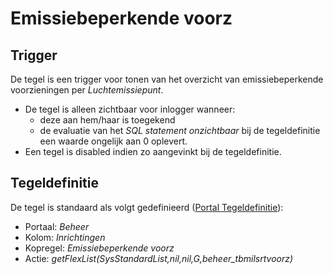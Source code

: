 # Emissiebeperkende voorz

## Trigger

De tegel is een trigger voor tonen van het overzicht van emissiebeperkende voorzieningen per *Luchtemissiepunt*.

- De tegel is alleen zichtbaar voor inlogger wanneer:
  - deze aan hem/haar is toegekend
  - de evaluatie van het *SQL statement onzichtbaar* bij de tegeldefinitie een waarde ongelijk aan 0 oplevert.
- Een tegel is disabled indien zo aangevinkt bij de tegeldefinitie.

## Tegeldefinitie

De tegel is standaard als volgt gedefinieerd ([Portal Tegeldefinitie](../../../../instellen_inrichten/portaldefinitie/portal_tegel.md)):

- Portaal: *Beheer*
- Kolom: *Inrichtingen*
- Kopregel: *Emissiebeperkende voorz*
- Actie: *getFlexList(SysStandardList,nil,nil,G,beheer_tbmilsrtvoorz)*
